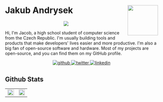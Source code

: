 # Jakub Andrysek <a href="https://kubaandrysek.cz/"><img align="right" src="https://avatars.githubusercontent.com/u/33494544?s=400&v=4" width="100" /></a>

<div align="center">
<a href="https://hits.seeyoufarm.com"><img src="https://hits.seeyoufarm.com/api/count/incr/badge.svg?url=https%3A%2F%2Fgithub.com%2FJakubAndrysek&count_bg=%2379C83D&title_bg=%23555555&icon=github.svg&icon_color=%23E7E7E7&title=views&edge_flat=true"/></a>
</div>


Hi, I'm Jacob, a high school student of computer science from the Czech Republic.
I'm usually building tools and products that make developers' lives easier and more productive.
I'm also a big fan of open-source software and hardware.
Most of my projects are open-source, and you can find them on my GitHub profile.

<div align="center">
<a href="https://github.com/JakubAndrysek" target="_blank">
<img src=https://img.shields.io/badge/github-%2324292e.svg?&style=for-the-badge&logo=github&logoColor=white alt=github style="margin-bottom: 5px;" />
</a>
<a href="https://twitter.com/KubaAndrysek" target="_blank">
<img src=https://img.shields.io/badge/twitter-%2300acee.svg?&style=for-the-badge&logo=twitter&logoColor=white alt=twitter style="margin-bottom: 5px;" />
</a>
<a href="https://linkedin.com/in/jakub-andrysek" target="_blank">
<img src=https://img.shields.io/badge/linkedin-%231E77B5.svg?&style=for-the-badge&logo=linkedin&logoColor=white alt=linkedin style="margin-bottom: 5px;" />
</a>
</div>

## Github Stats
<table><tr><td valign="top" width="49%">

<div align="center"><img src="https://github-readme-stats.vercel.app/api?username=JakubAndrysek&show_icons=true&count_private=true&hide_border=true&theme=dark#gh-dark-mode-only" align="center" style="width: 100%" /></div>

</td><td valign="top" width="49%">

<div align="center"><img src="https://github-readme-stats.vercel.app/api/top-langs/?username=JakubAndrysek&hide_border=true&layout=compact&count_private=true&theme=dark#gh-dark-mode-only" align="center" style="width: 100%" /></div>

</td></tr></table>